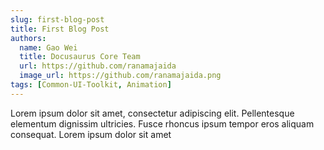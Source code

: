 ```yaml
---
slug: first-blog-post
title: First Blog Post
authors:
  name: Gao Wei
  title: Docusaurus Core Team
  url: https://github.com/ranamajaida
  image_url: https://github.com/ranamajaida.png
tags: [Common-UI-Toolkit, Animation]
---
```


Lorem ipsum dolor sit amet, consectetur adipiscing elit. Pellentesque elementum dignissim ultricies. Fusce rhoncus ipsum tempor eros aliquam consequat. Lorem ipsum dolor sit amet
